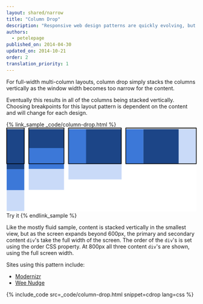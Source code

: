 ```yaml
---
layout: shared/narrow
title: "Column Drop"
description: "Responsive web design patterns are quickly evolving, but there are a handful of established patterns that work well across the desktop and mobile devices"
authors:
  - petelepage
published_on: 2014-04-30
updated_on: 2014-10-21
order: 2
translation_priority: 1
---
```


<p class="intro">
  For full-width multi-column layouts, column drop simply stacks the columns vertically as the window width becomes too narrow for the content.
</p>

Eventually
this results in all of the columns being stacked vertically.  Choosing
breakpoints for this layout pattern is dependent on the content and will change
for each design.

{% link_sample _code/column-drop.html %}
  <img src="imgs/column-drop.svg">
  Try it
{% endlink_sample %}


Like the mostly fluid sample, content is stacked vertically in the smallest
view, but as the screen expands beyond 600px, the primary and secondary content
`div`'s take the full width of the screen.  The order of the `div`'s is set using
the order CSS property.  At 800px all three content `div`'s are shown, using the
full screen width.

Sites using this pattern include:

 * [Modernizr](http://modernizr.com/)
 * [Wee Nudge](http://weenudge.com/)

{% include_code src=_code/column-drop.html snippet=cdrop lang=css %}


